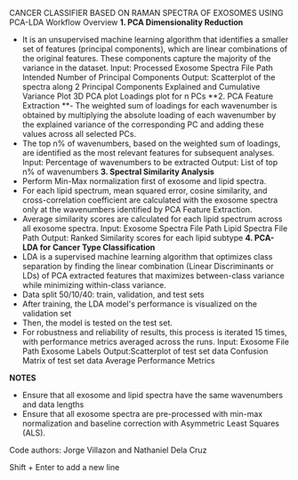 CANCER CLASSIFIER BASED ON RAMAN SPECTRA OF EXOSOMES
USING PCA-LDA
Workflow Overview
**1. PCA Dimensionality Reduction**
- It is an unsupervised machine learning algorithm that identifies a smaller set of features (principal components), which are linear combinations of the original features. 
These components capture the majority of the variance in the dataset.
Input: Processed Exosome Spectra File Path
       Intended Number of Principal Components
Output: Scatterplot of the spectra along 2 Principal Components
        Explained and Cumulative Variance Plot
        3D PCA plot 
        Loadings plot for n PCs
**2. PCA Feature Extraction
**- The weighted sum of loadings for each wavenumber is obtained by multiplying the absolute loading of each wavenumber by the explained 
variance of the corresponding PC and adding these values across all selected PCs.
- The top n% of wavenumbers, based on the weighted sum of loadings, are identified as the most relevant features for subsequent analyses.
Input: Percentage of wavenumbers to be extracted
Output: List of top n% of wavenumbers
**3. Spectral Similarity Analysis**
-  Perform Min-Max normalization first of exosome and lipid spectra.
-  For each lipid spectrum, mean squared error, cosine similarity, and cross-correlation coefficient are calculated with the exosome spectra 
only at the wavenumbers identified by PCA Feature Extraction.
-  Average similarity scores are calculated for each lipid spectrum across all exosome spectra.
Input: Exosome Spectra File Path
       Lipid Spectra File Path
Output: Ranked Similarity scores for each lipid subtype
**4. PCA-LDA for Cancer Type Classification**
- LDA is a supervised machine learning algorithm that optimizes class separation by finding the linear combination (Linear Discriminants or LDs) 
of PCA extracted features that maximizes between-class variance while minimizing within-class variance.
- Data split 50/10/40: train, validation, and test sets
- After training, the LDA model's performance is visualized on the validation set 
- Then, the model is tested on the test set. 
- For robustness and reliability of results, this process is iterated 15 times, with performance metrics averaged across the runs.
Input: Exosome File Path
       Exosome Labels
Output:Scatterplot of test set data
       Confusion Matrix of test set data
       Average Performance Metrics

  
**NOTES**
- Ensure that all exosome and lipid spectra have the same wavenumbers and data lengths
- Ensure that all exosome spectra are pre-processed with min-max normalization and baseline correction with Asymmetric Least Squares (ALS).




Code authors: Jorge Villazon and Nathaniel Dela Cruz






Shift + Enter to add a new line
